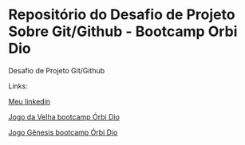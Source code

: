 # Repositório do Desafio de Projeto Sobre Git/Github - Bootcamp Orbi Dio

Desafio de Projeto Git/Github

Links:

[Meu linkedin](https://www.linkedin.com/in/malufreirejau/)

[Jogo da Velha bootcamp Órbi Dio](https://github.com/malufreirejau/jogodavelhadioorbi)

[Jogo Gênesis bootcamp Órbi Dio](https://github.com/malufreirejau/jogoestilogeniusdioorbi)

